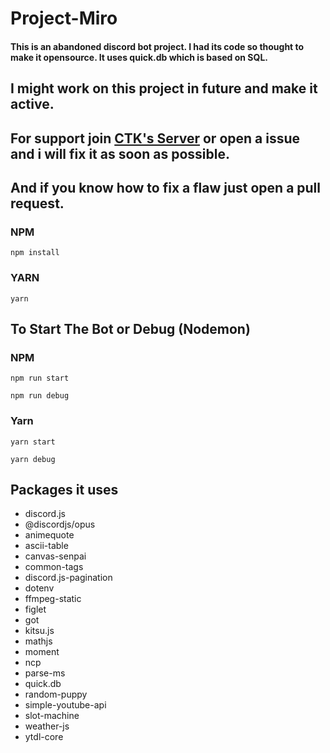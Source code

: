 # Project-Miro

#### This is an abandoned discord bot project. I had its code so thought to make it opensource. It uses quick.db which is based on SQL. 

## I might work on this project in future and make it active.
## For support join [CTK's Server](www.withwin.in/dbd) or open a issue and i will fix it as soon as possible.
## And if you know how to fix a flaw just open a pull request.

### NPM
```ssh
npm install
```
### YARN
```ssh
yarn
```

## To Start The Bot or Debug (Nodemon)
### NPM
```ssh
npm run start
```
```ssh
npm run debug
```
### Yarn
```ssh
yarn start
```
```ssh
yarn debug
```

## Packages it uses
- discord.js
- @discordjs/opus
- animequote
- ascii-table
- canvas-senpai
- common-tags
- discord.js-pagination
- dotenv
- ffmpeg-static
- figlet
- got
- kitsu.js
- mathjs
- moment
- ncp
- parse-ms
- quick.db
- random-puppy
- simple-youtube-api
- slot-machine
- weather-js
- ytdl-core